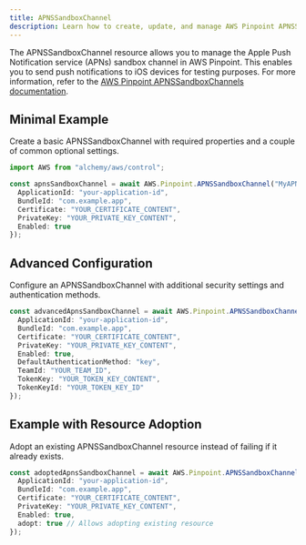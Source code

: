 ```yaml
---
title: APNSSandboxChannel
description: Learn how to create, update, and manage AWS Pinpoint APNSSandboxChannels using Alchemy Cloud Control.
---
```


The APNSSandboxChannel resource allows you to manage the Apple Push Notification service (APNs) sandbox channel in AWS Pinpoint. This enables you to send push notifications to iOS devices for testing purposes. For more information, refer to the [AWS Pinpoint APNSSandboxChannels documentation](https://docs.aws.amazon.com/pinpoint/latest/userguide/).

## Minimal Example

Create a basic APNSSandboxChannel with required properties and a couple of common optional settings.

```ts
import AWS from "alchemy/aws/control";

const apnsSandboxChannel = await AWS.Pinpoint.APNSSandboxChannel("MyAPNSSandboxChannel", {
  ApplicationId: "your-application-id",
  BundleId: "com.example.app",
  Certificate: "YOUR_CERTIFICATE_CONTENT",
  PrivateKey: "YOUR_PRIVATE_KEY_CONTENT",
  Enabled: true
});
```

## Advanced Configuration

Configure an APNSSandboxChannel with additional security settings and authentication methods.

```ts
const advancedApnsSandboxChannel = await AWS.Pinpoint.APNSSandboxChannel("AdvancedAPNSSandboxChannel", {
  ApplicationId: "your-application-id",
  BundleId: "com.example.app",
  Certificate: "YOUR_CERTIFICATE_CONTENT",
  PrivateKey: "YOUR_PRIVATE_KEY_CONTENT",
  Enabled: true,
  DefaultAuthenticationMethod: "key",
  TeamId: "YOUR_TEAM_ID",
  TokenKey: "YOUR_TOKEN_KEY_CONTENT",
  TokenKeyId: "YOUR_TOKEN_KEY_ID"
});
```

## Example with Resource Adoption

Adopt an existing APNSSandboxChannel resource instead of failing if it already exists.

```ts
const adoptedApnsSandboxChannel = await AWS.Pinpoint.APNSSandboxChannel("AdoptedAPNSSandboxChannel", {
  ApplicationId: "your-application-id",
  BundleId: "com.example.app",
  Certificate: "YOUR_CERTIFICATE_CONTENT",
  PrivateKey: "YOUR_PRIVATE_KEY_CONTENT",
  Enabled: true,
  adopt: true // Allows adopting existing resource
});
```